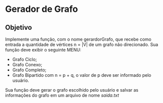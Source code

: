 # Gerador de Grafo

## Objetivo

Implemente uma função, com o nome gerardorGrafo, que recebe como entrada a quantidade de vértices n = |V| de um grafo não direcionado.
Sua função deve exibir o seguinte MENU:

- Grafo Ciclo;
- Grafo Conexo;
- Grafo Completo;
- Grafo Bipartido com n = p + q, o valor de p deve ser informado pelo usuário.

Sua função deve gerar o grafo escolhido pelo usuário e salvar as informações do grafo em um arquivo
de nome *saida.txt*